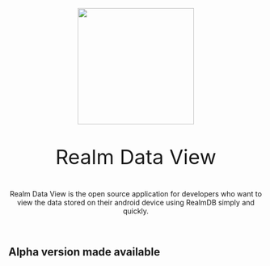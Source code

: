 <p align="center">
  <img src="https://user-images.githubusercontent.com/22475804/87744584-341b2b00-c7c2-11ea-9a5c-f4b042a6ef56.png" height="230px">
    <p align="center" style="font-size: 40px">Realm Data View<p>
  <p align="center">Realm Data View is the open source application for developers who want to view the data stored on their android device using RealmDB simply and quickly.<p>  
</p>
<br />

## Alpha version made available
